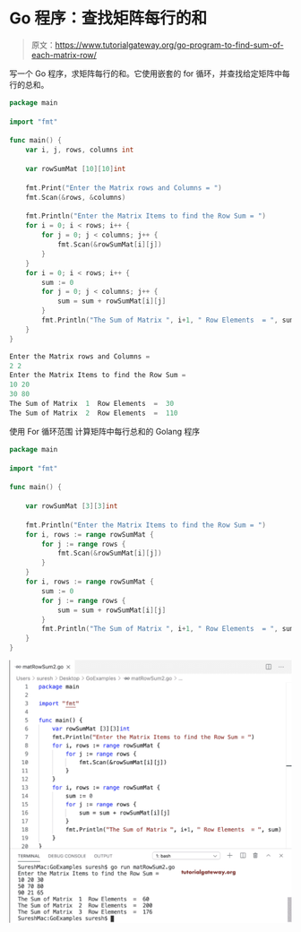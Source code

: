 # Go 程序：查找矩阵每行的和

> 原文：<https://www.tutorialgateway.org/go-program-to-find-sum-of-each-matrix-row/>

写一个 Go 程序，求矩阵每行的和。它使用嵌套的 for 循环，并查找给定矩阵中每行的总和。

```go
package main

import "fmt"

func main() {
    var i, j, rows, columns int

    var rowSumMat [10][10]int

    fmt.Print("Enter the Matrix rows and Columns = ")
    fmt.Scan(&rows, &columns)

    fmt.Println("Enter the Matrix Items to find the Row Sum = ")
    for i = 0; i < rows; i++ {
        for j = 0; j < columns; j++ {
            fmt.Scan(&rowSumMat[i][j])
        }
    }
    for i = 0; i < rows; i++ {
        sum := 0
        for j = 0; j < columns; j++ {
            sum = sum + rowSumMat[i][j]
        }
        fmt.Println("The Sum of Matrix ", i+1, " Row Elements  = ", sum)
    }
}
```

```go
Enter the Matrix rows and Columns = 
2 2
Enter the Matrix Items to find the Row Sum = 
10 20
30 80
The Sum of Matrix  1  Row Elements  =  30
The Sum of Matrix  2  Row Elements  =  110
```

使用 For 循环范围 计算矩阵中每行总和的 Golang 程序

```go
package main

import "fmt"

func main() {

    var rowSumMat [3][3]int

    fmt.Println("Enter the Matrix Items to find the Row Sum = ")
    for i, rows := range rowSumMat {
        for j := range rows {
            fmt.Scan(&rowSumMat[i][j])
        }
    }
    for i, rows := range rowSumMat {
        sum := 0
        for j := range rows {
            sum = sum + rowSumMat[i][j]
        }
        fmt.Println("The Sum of Matrix ", i+1, " Row Elements  = ", sum)
    }
}
```

![Golang Program to Find Sum of Each Row in a Matrix 2](img/5deb8f816e81a36320d1dea6888cb16a.png)